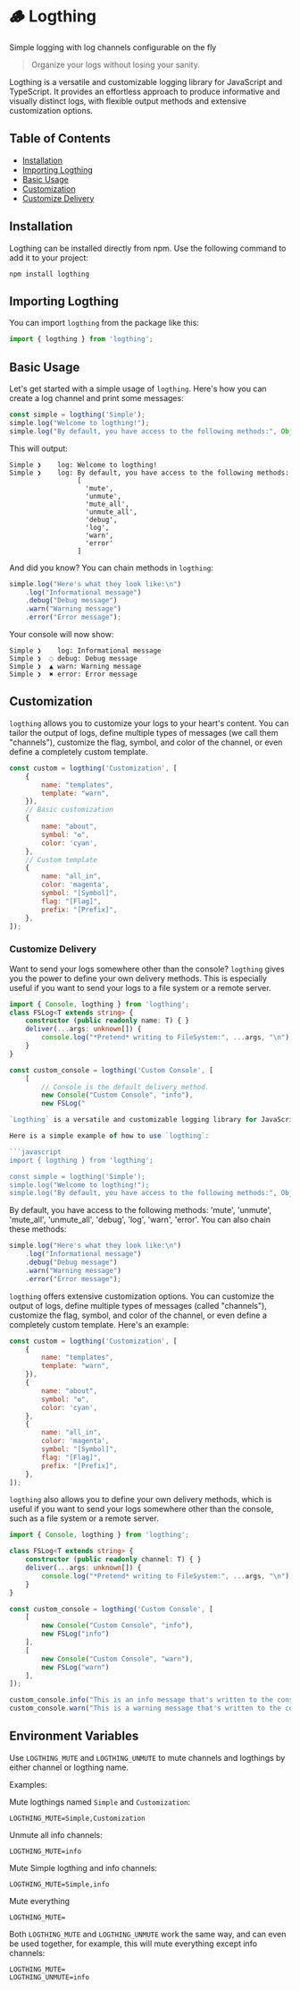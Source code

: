 # 🪵  Logthing

Simple logging with log channels configurable on the fly

> Organize your logs without losing your sanity.

Logthing is a versatile and customizable logging library for JavaScript and TypeScript. It provides an effortless approach to produce informative and visually distinct logs, with flexible output methods and extensive customization options.

## Table of Contents

- [Installation](#installation)
- [Importing Logthing](#importing-logthing)
- [Basic Usage](#basic-usage)
- [Customization](#customization)
- [Customize Delivery](#customize-delivery)

## Installation

Logthing can be installed directly from npm. Use the following command to add it to your project:

```shell
npm install logthing
```

## Importing Logthing

You can import `logthing` from the package like this:

```javascript
import { logthing } from 'logthing';
```

## Basic Usage

Let's get started with a simple usage of `logthing`. Here's how you can create a log channel and print some messages:

```javascript
const simple = logthing('Simple');
simple.log("Welcome to logthing!");
simple.log("By default, you have access to the following methods:", Object.keys(simple));
```

This will output:

```
Simple ❯    log: Welcome to logthing!
Simple ❯    log: By default, you have access to the following methods:
                 [
                   'mute',
                   'unmute',
                   'mute_all',
                   'unmute_all',
                   'debug',
                   'log',
                   'warn',
                   'error'
                 ]
```

And did you know? You can chain methods in `logthing`:

```javascript
simple.log("Here's what they look like:\n")
	.log("Informational message")
	.debug("Debug message")
	.warn("Warning message")
	.error("Error message");
```

Your console will now show:

```
Simple ❯    log: Informational message
Simple ❯  ◌ debug: Debug message
Simple ❯  ▲ warn: Warning message
Simple ❯  ✖ error: Error message
```

## Customization

`logthing` allows you to customize your logs to your heart's content. You can tailor the output of logs, define multiple types of messages (we call them "channels"), customize the flag, symbol, and color of the channel, or even define a completely custom template.

```javascript
const custom = logthing('Customization', [
	{
		name: "templates",
		template: "warn",
	}),
	// Basic customization
	{
		name: "about",
		symbol: "✪",
		color: 'cyan',
	},
	// Custom template
	{
		name: "all_in",
		color: 'magenta',
		symbol: "[Symbol]",
		flag: "[Flag]",
		prefix: "[Prefix]",
	},
]);
```

### Customize Delivery

Want to send your logs somewhere other than the console? `logthing` gives you the power to define your own delivery methods. This is especially useful if you want to send your logs to a file system or a remote server.

```typescript
import { Console, logthing } from 'logthing';
class FSLog<T extends string> {
	constructor (public readonly name: T) { }
	deliver(...args: unknown[]) {
		console.log("*Pretend* writing to FileSystem:", ...args, "\n");
	}
}

const custom_console = logthing('Custom Console', [
	[
		// Console is the default delivery method.
		new Console("Custom Console", "info"),
		new FSLog("

`Logthing` is a versatile and customizable logging library for JavaScript and TypeScript. It provides an organized and configurable way to handle console.log calls. You can install it via npm using the command `npm install logthing`.

Here is a simple example of how to use `logthing`:

```javascript
import { logthing } from 'logthing';

const simple = logthing('Simple');
simple.log("Welcome to logthing!");
simple.log("By default, you have access to the following methods:", Object.keys(simple));
```

By default, you have access to the following methods: 'mute', 'unmute', 'mute_all', 'unmute_all', 'debug', 'log', 'warn', 'error'. You can also chain these methods:

```javascript
simple.log("Here's what they look like:\n")
	.log("Informational message")
	.debug("Debug message")
	.warn("Warning message")
	.error("Error message");
```

`logthing` offers extensive customization options. You can customize the output of logs, define multiple types of messages (called "channels"), customize the flag, symbol, and color of the channel, or even define a completely custom template. Here's an example:

```javascript
const custom = logthing('Customization', [
	{
		name: "templates",
		template: "warn",
	}),
	{
		name: "about",
		symbol: "✪",
		color: 'cyan',
	},
	{
		name: "all_in",
		color: 'magenta',
		symbol: "[Symbol]",
		flag: "[Flag]",
		prefix: "[Prefix]",
	},
]);
```

`logthing` also allows you to define your own delivery methods, which is useful if you want to send your logs somewhere other than the console, such as a file system or a remote server.

```typescript
import { Console, logthing } from 'logthing';

class FSLog<T extends string> {
	constructor (public readonly channel: T) { }
	deliver(...args: unknown[]) {
		console.log("*Pretend* writing to FileSystem:", ...args, "\n");
	}
}

const custom_console = logthing('Custom Console', [
	[
		new Console("Custom Console", "info"),
		new FSLog("info")
	],
	[
		new Console("Custom Console", "warn"),
		new FSLog("warn")
	],
]);

custom_console.info("This is an info message that's written to the console and to a custom delivery method.");
custom_console.warn("This is a warning message that's written to the console and to a custom delivery method.");
```


## Environment Variables

Use `LOGTHING_MUTE` and `LOGTHING_UNMUTE` to mute channels and logthings by either channel or logthing name.

Examples:

Mute logthings named `Simple` and `Customization`:

```shell
LOGTHING_MUTE=Simple,Customization
```

Unmute all info channels:

```shell
LOGTHING_MUTE=info
```
Mute Simple logthing and info channels:

```shell
LOGTHING_MUTE=Simple,info
```

Mute everything

```shell
LOGTHING_MUTE=
```

Both `LOGTHING_MUTE` and `LOGTHING_UNMUTE` work the same way, and can even be used together, for example, this will mute everything except info channels:

```shell
LOGTHING_MUTE=
LOGTHING_UNMUTE=info
```